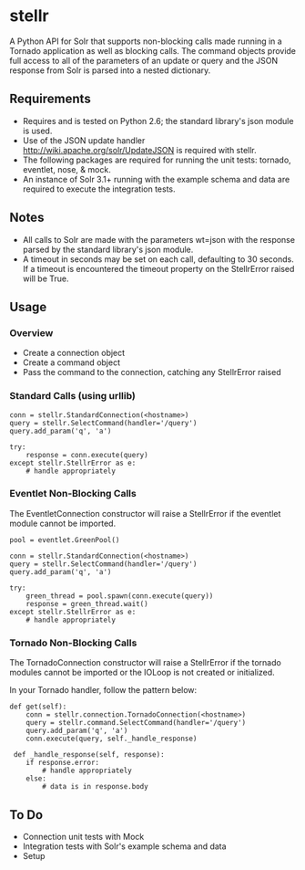 stellr
======

A Python API for Solr that supports non-blocking calls made running in a Tornado application as well as blocking calls. The command objects provide full access to all of the parameters of an update or query and the JSON response from Solr is parsed into a nested dictionary.

Requirements
------------

* Requires and is tested on Python 2.6; the standard library's json module is used.
* Use of the JSON update handler http://wiki.apache.org/solr/UpdateJSON is required with stellr.
* The following packages are required for running the unit tests: tornado, eventlet, nose, & mock.
* An instance of Solr 3.1+ running with the example schema and data are required to execute the integration tests.

Notes
-----
* All calls to Solr are made with the parameters wt=json with the response parsed by the standard library's json module.
* A timeout in seconds may be set on each call, defaulting to 30 seconds. If a timeout is encountered the timeout property on the StellrError raised will be True.

Usage
-----

### Overview

* Create a connection object
* Create a command object
* Pass the command to the connection, catching any StellrError raised

### Standard Calls (using urllib)

    conn = stellr.StandardConnection(<hostname>)
    query = stellr.SelectCommand(handler='/query')
    query.add_param('q', 'a')

    try:
        response = conn.execute(query)
    except stellr.StellrError as e:
        # handle appropriately

### Eventlet Non-Blocking Calls

The EventletConnection constructor will raise a StellrError if the eventlet module cannot be imported.

    pool = eventlet.GreenPool()

    conn = stellr.StandardConnection(<hostname>)
    query = stellr.SelectCommand(handler='/query')
    query.add_param('q', 'a')

    try:
        green_thread = pool.spawn(conn.execute(query))
        response = green_thread.wait()
    except stellr.StellrError as e:
        # handle appropriately

### Tornado Non-Blocking Calls

The TornadoConnection constructor will raise a StellrError if the tornado modules cannot be imported or the IOLoop is not created or initialized.

In your Tornado handler, follow the pattern below:

    def get(self):
        conn = stellr.connection.TornadoConnection(<hostname>)
        query = stellr.command.SelectCommand(handler='/query')
        query.add_param('q', 'a')
        conn.execute(query, self._handle_response)

     def _handle_response(self, response):
        if response.error:
            # handle appropriately
        else:
            # data is in response.body

To Do
-----
* Connection unit tests with Mock
* Integration tests with Solr's example schema and data
* Setup

